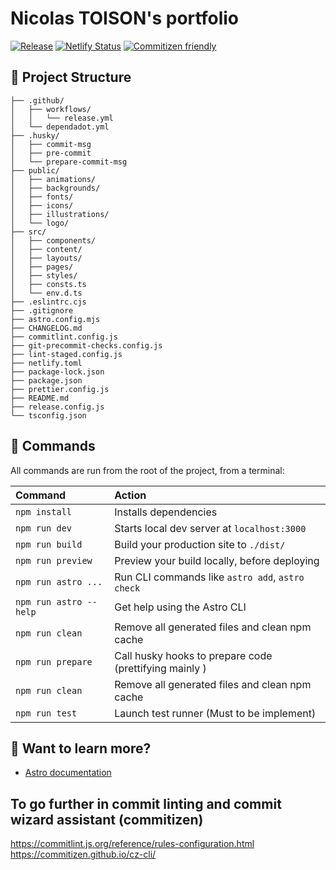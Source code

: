 # Nicolas TOISON's portfolio

[![Release](https://github.com/NicolasTOISON/Portfolio/actions/workflows/release.yml/badge.svg)](https://github.com/NicolasTOISON/Portfolio/actions/workflows/release.yml)
[![Netlify Status](https://api.netlify.com/api/v1/badges/e9a4516b-9fc9-4e4f-9620-3bbbf3f3ab5f/deploy-status)](https://app.netlify.com/sites/heroic-mandazi-8bb0fa/deploys)
[![Commitizen friendly](https://img.shields.io/badge/commitizen-friendly-brightgreen.svg)](http://commitizen.github.io/cz-cli/)

## 🚀 Project Structure

```
├── .github/
│   ├── workflows/
│   │   └── release.yml
│   └── dependadot.yml
├── .husky/
│   ├── commit-msg
│   ├── pre-commit
│   └── prepare-commit-msg
├── public/
│   ├── animations/
│   ├── backgrounds/
│   ├── fonts/
│   ├── icons/
│   ├── illustrations/
│   └── logo/
├── src/
│   ├── components/
│   ├── content/
│   ├── layouts/
│   ├── pages/
│   ├── styles/
│   ├── consts.ts
│   └── env.d.ts
├── .eslintrc.cjs
├── .gitignore
├── astro.config.mjs
├── CHANGELOG.md
├── commitlint.config.js
├── git-precommit-checks.config.js
├── lint-staged.config.js
├── netlify.toml
├── package-lock.json
├── package.json
├── prettier.config.js
├── README.md
├── release.config.js
└── tsconfig.json
```

## 🧞 Commands

All commands are run from the root of the project, from a terminal:

| Command                | Action                                                 |
| :--------------------- | :----------------------------------------------------- |
| `npm install`          | Installs dependencies                                  |
| `npm run dev`          | Starts local dev server at `localhost:3000`            |
| `npm run build`        | Build your production site to `./dist/`                |
| `npm run preview`      | Preview your build locally, before deploying           |
| `npm run astro ...`    | Run CLI commands like `astro add`, `astro check`       |
| `npm run astro --help` | Get help using the Astro CLI                           |
| `npm run clean`        | Remove all generated files and clean npm cache         |
| `npm run prepare`      | Call husky hooks to prepare code (prettifying mainly ) |
| `npm run clean`        | Remove all generated files and clean npm cache         |
| `npm run test`         | Launch test runner (Must to be implement)              |

## 👀 Want to learn more?

- [Astro documentation](https://docs.astro.build)

## To go further in commit linting and commit wizard assistant (commitizen)

https://commitlint.js.org/reference/rules-configuration.html
https://commitizen.github.io/cz-cli/
